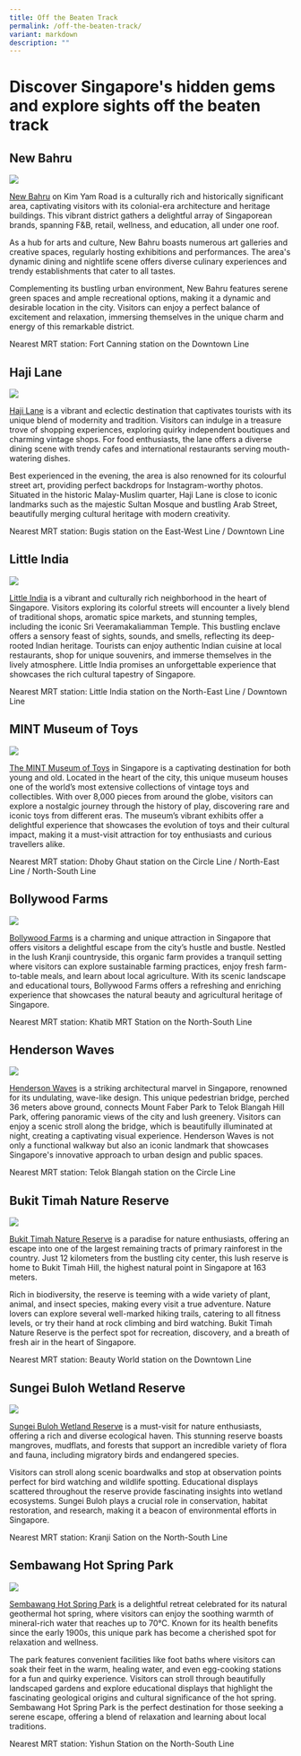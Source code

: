 ```yaml
---
title: Off the Beaten Track
permalink: /off-the-beaten-track/
variant: markdown
description: ""
---
```

# Discover Singapore's hidden gems and explore sights off the beaten track

## New Bahru

![](/images/WhatsApp_Image_2024_07_22_at_12_01_03_PM.jpg)

<a target="_blank" href="https://www.newbahru.com/">New Bahru</a> on Kim Yam Road is a culturally rich and historically significant area, captivating visitors with its colonial-era architecture and heritage buildings. This vibrant district gathers a delightful array of Singaporean brands, spanning F&amp;B, retail, wellness, and education, all under one roof.

As a hub for arts and culture, New Bahru boasts numerous art galleries and creative spaces, regularly hosting exhibitions and performances. The area's dynamic dining and nightlife scene offers diverse culinary experiences and trendy establishments that cater to all tastes.

Complementing its bustling urban environment, New Bahru features serene green spaces and ample recreational options, making it a dynamic and desirable location in the city. Visitors can enjoy a perfect balance of excitement and relaxation, immersing themselves in the unique charm and energy of this remarkable district.

Nearest MRT station: Fort Canning station on the Downtown Line


## Haji Lane

![](/images/WhatsApp_Image_2024_07_22_at_9_24_18_AM.jpg)

<a target="_blank" href="https://www.mysingaporepass.com/haji-lane">Haji Lane</a> is a vibrant and eclectic destination that captivates tourists with its unique blend of modernity and tradition. Visitors can indulge in a treasure trove of shopping experiences, exploring quirky independent boutiques and charming vintage shops. For food enthusiasts, the lane offers a diverse dining scene with trendy cafes and international restaurants serving mouth-watering dishes.

Best experienced in the evening, the area is also renowned for its colourful street art, providing perfect backdrops for Instagram-worthy photos. Situated in the historic Malay-Muslim quarter, Haji Lane is close to iconic landmarks such as the majestic Sultan Mosque and bustling Arab Street, beautifully merging cultural heritage with modern creativity.

Nearest MRT station: Bugis station on the East-West Line / Downtown Line


## Little India

![](/images/diwali_new.jpg)

<a target="_blank" href="https://www.mysingaporepass.com/little-india">Little India</a> is a vibrant and culturally rich neighborhood in the heart of Singapore. Visitors exploring its colorful streets will encounter a lively blend of traditional shops, aromatic spice markets, and stunning temples, including the iconic Sri Veeramakaliamman Temple. This bustling enclave offers a sensory feast of sights, sounds, and smells, reflecting its deep-rooted Indian heritage. Tourists can enjoy authentic Indian cuisine at local restaurants, shop for unique souvenirs, and immerse themselves in the lively atmosphere. Little India promises an unforgettable experience that showcases the rich cultural tapestry of Singapore.

Nearest MRT station: Little India station on the North-East Line / Downtown Line


## MINT Museum of Toys

![](/images/romain_huneau_fEgt5QRI_rA_unsplash.jpg)

<a target="_blank" href="https://emint.com/">The MINT Museum of Toys</a> in Singapore is a captivating destination for both young and old. Located in the heart of the city, this unique museum houses one of the world’s most extensive collections of vintage toys and collectibles. With over 8,000 pieces from around the globe, visitors can explore a nostalgic journey through the history of play, discovering rare and iconic toys from different eras. The museum’s vibrant exhibits offer a delightful experience that showcases the evolution of toys and their cultural impact, making it a must-visit attraction for toy enthusiasts and curious travellers alike.

Nearest MRT station: Dhoby Ghaut station on the Circle Line / North-East Line / North-South Line


## Bollywood Farms

![](/images/gigi_hmxvFf7eN0U_unsplash.jpg)

<a target="_blank" href="https://bollywoodfarms.com/">Bollywood Farms</a> is a charming and unique attraction in Singapore that offers visitors a delightful escape from the city’s hustle and bustle. Nestled in the lush Kranji countryside, this organic farm provides a tranquil setting where visitors can explore sustainable farming practices, enjoy fresh farm-to-table meals, and learn about local agriculture. With its scenic landscape and educational tours, Bollywood Farms offers a refreshing and enriching experience that showcases the natural beauty and agricultural heritage of Singapore.

Nearest MRT station: Khatib MRT Station on the North-South Line


## Henderson Waves

![](/images/airlangga_jati_L3V84XdD9H8_unsplash.jpg)

<a target="_blank" href="https://beta.nparks.gov.sg/visit/parks/telok-blangah-hill-park/special-features/henderson-waves">Henderson Waves</a> is a striking architectural marvel in Singapore, renowned for its undulating, wave-like design. This unique pedestrian bridge, perched 36 meters above ground, connects Mount Faber Park to Telok Blangah Hill Park, offering panoramic views of the city and lush greenery. Visitors can enjoy a scenic stroll along the bridge, which is beautifully illuminated at night, creating a captivating visual experience. Henderson Waves is not only a functional walkway but also an iconic landmark that showcases Singapore's innovative approach to urban design and public spaces.

Nearest MRT station: Telok Blangah station on the Circle Line


## Bukit Timah Nature Reserve

![](/images/jeremy_kwok_ZZfA6EAX_44_unsplash.jpg)

<a target="_blank" href="https://beta.nparks.gov.sg/visit/parks/park-detail/bukit-timah-nature-reserve">Bukit Timah Nature Reserve</a> is a paradise for nature enthusiasts, offering an escape into one of the largest remaining tracts of primary rainforest in the country. Just 12 kilometers from the bustling city center, this lush reserve is home to Bukit Timah Hill, the highest natural point in Singapore at 163 meters.

Rich in biodiversity, the reserve is teeming with a wide variety of plant, animal, and insect species, making every visit a true adventure. Nature lovers can explore several well-marked hiking trails, catering to all fitness levels, or try their hand at rock climbing and bird watching. Bukit Timah Nature Reserve is the perfect spot for recreation, discovery, and a breath of fresh air in the heart of Singapore.

Nearest MRT station: Beauty World station on the Downtown Line


## Sungei Buloh Wetland Reserve

![](/images/jeremy_kwok_mZzRiBWlVqs_unsplash_1.jpg)

<a target="_blank" href="https://beta.nparks.gov.sg/visit/parks/park-detail/sungei-buloh-wetland-reserve">Sungei Buloh Wetland Reserve</a> 	is a must-visit for nature enthusiasts, offering a rich and diverse ecological haven. This stunning reserve boasts mangroves, mudflats, and forests that support an incredible variety of flora and fauna, including migratory birds and endangered species.

Visitors can stroll along scenic boardwalks and stop at observation points perfect for bird watching and wildlife spotting. Educational displays scattered throughout the reserve provide fascinating insights into wetland ecosystems. Sungei Buloh plays a crucial role in conservation, habitat restoration, and research, making it a beacon of environmental efforts in Singapore.

Nearest MRT station: Kranji Sation on the North-South Line


## Sembawang Hot Spring Park

![](/images/WhatsApp_Image_2024_07_22_at_11_41_40_AM.jpg)

<a target="_blank" href="https://beta.nparks.gov.sg/visit/parks/park-detail/sembawang-hot-spring-park">Sembawang Hot Spring Park</a> is a delightful retreat celebrated for its natural geothermal hot spring, where visitors can enjoy the soothing warmth of mineral-rich water that reaches up to 70°C. Known for its health benefits since the early 1900s, this unique park has become a cherished spot for relaxation and wellness.

The park features convenient facilities like foot baths where visitors can soak their feet in the warm, healing water, and even egg-cooking stations for a fun and quirky experience. Visitors can stroll through beautifully landscaped gardens and explore educational displays that highlight the fascinating geological origins and cultural significance of the hot spring. Sembawang Hot Spring Park is the perfect destination for those seeking a serene escape, offering a blend of relaxation and learning about local traditions.

Nearest MRT station: Yishun Station on the North-South Line